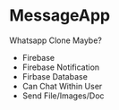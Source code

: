 # MessageApp

Whatsapp Clone Maybe?
- Firebase 
- Firebase Notification
- Firbase Database
- Can Chat Within User
- Send File/Images/Doc
